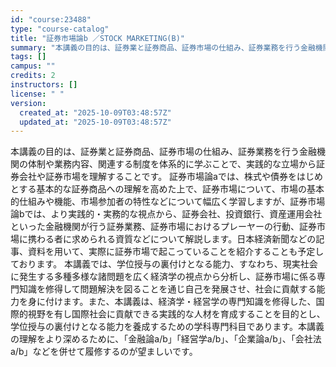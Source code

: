 ```yaml
---
id: "course:23488"
type: "course-catalog"
title: "証券市場論b ／STOCK MARKETING(B)"
summary: "本講義の目的は、証券業と証券商品、証券市場の仕組み、証券業務を行う金融機関の体制や業務内容、関連する制度を体系的に学ぶことで、実践的な立場から証券会社や証券市場を理解することです。 証券市場論aでは、株式や債券をはじめとする基本的な証券商品…"
tags: []
campus: ""
credits: 2
instructors: []
license: " "
version:
  created_at: "2025-10-09T03:48:57Z"
  updated_at: "2025-10-09T03:48:57Z"
---
```


本講義の目的は、証券業と証券商品、証券市場の仕組み、証券業務を行う金融機関の体制や業務内容、関連する制度を体系的に学ぶことで、実践的な立場から証券会社や証券市場を理解することです。 証券市場論aでは、株式や債券をはじめとする基本的な証券商品への理解を高めた上で、証券市場について、市場の基本的仕組みや機能、市場参加者の特性などについて幅広く学習しますが、証券市場論bでは、より実践的・実務的な視点から、証券会社、投資銀行、資産運用会社といった金融機関が行う証券業務、証券市場におけるプレーヤーの行動、証券市場に携わる者に求められる資質などについて解説します。日本経済新聞などの記事、資料を用いて、実際に証券市場で起こっていることを紹介することも予定しております。 本講義では、学位授与の裏付けとなる能力、すなわち、現実社会に発生する多種多様な諸問題を広く経済学の視点から分析し、証券市場に係る専門知識を修得して問題解決を図ることを通じ自己を発展させ、社会に貢献する能力を身に付けます。また、本講義は、経済学・経営学の専門知識を修得した、国際的視野を有し国際社会に貢献できる実践的な人材を育成することを目的とし、学位授与の裏付けとなる能力を養成するための学科専門科目であります。本講義の理解をより深めるために、「金融論a/b」「経営学a/b」、「企業論a/b」、「会社法a/b」などを併せて履修するのが望ましいです。
